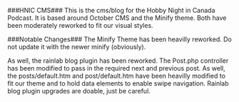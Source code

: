 ###HNIC CMS###
This is the cms/blog for the Hobby Night in Canada Podcast. It is based around October CMS and the Minify theme. Both have been moderately reworked to fit our visual styles.

###Notable Changes###
The Minify Theme has been heavilly reworked. Do not update it with the newer minify (obviously).

As well, the rainlab blog plugin has been reworked. The Post.php controller has been modified to pass in the required next and previous post. As well, the posts/default.htm and post/default.htm have been heavilly modified to fit our theme and to hold data elements to enable swipe navigation. Rainlab blog plugin upgrades are doable, just be careful.
